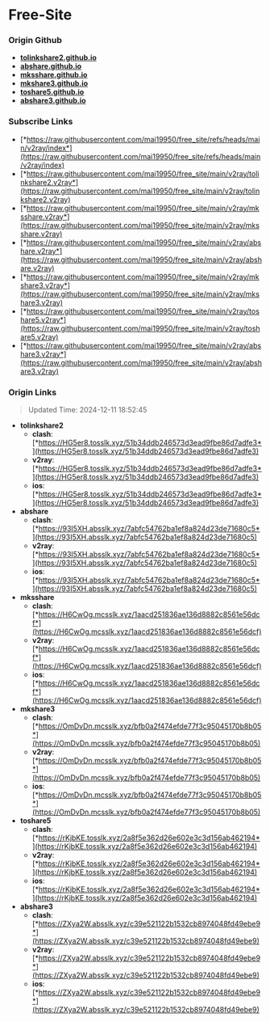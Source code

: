 # Free-Site

### Origin Github

- [**tolinkshare2.github.io**](https://github.com/tolinkshare2/tolinkshare2.github.io)
- [**abshare.github.io**](https://github.com/abshare/abshare.github.io)
- [**mksshare.github.io**](https://github.com/mksshare/mksshare.github.io)
- [**mkshare3.github.io**](https://github.com/mkshare3/mkshare3.github.io)
- [**toshare5.github.io**](https://github.com/toshare5/toshare5.github.io)
- [**abshare3.github.io**](https://github.com/abshare3/abshare3.github.io)

### Subscribe Links

- [*https://raw.githubusercontent.com/mai19950/free_site/refs/heads/main/v2ray/index*](https://raw.githubusercontent.com/mai19950/free_site/refs/heads/main/v2ray/index)
- [*https://raw.githubusercontent.com/mai19950/free_site/main/v2ray/tolinkshare2.v2ray*](https://raw.githubusercontent.com/mai19950/free_site/main/v2ray/tolinkshare2.v2ray)
- [*https://raw.githubusercontent.com/mai19950/free_site/main/v2ray/mksshare.v2ray*](https://raw.githubusercontent.com/mai19950/free_site/main/v2ray/mksshare.v2ray)
- [*https://raw.githubusercontent.com/mai19950/free_site/main/v2ray/abshare.v2ray*](https://raw.githubusercontent.com/mai19950/free_site/main/v2ray/abshare.v2ray)
- [*https://raw.githubusercontent.com/mai19950/free_site/main/v2ray/mkshare3.v2ray*](https://raw.githubusercontent.com/mai19950/free_site/main/v2ray/mkshare3.v2ray)
- [*https://raw.githubusercontent.com/mai19950/free_site/main/v2ray/toshare5.v2ray*](https://raw.githubusercontent.com/mai19950/free_site/main/v2ray/toshare5.v2ray)
- [*https://raw.githubusercontent.com/mai19950/free_site/main/v2ray/abshare3.v2ray*](https://raw.githubusercontent.com/mai19950/free_site/main/v2ray/abshare3.v2ray)

### Origin Links

> Updated Time: 2024-12-11 18:52:45

- **tolinkshare2**
  - **clash**: [*https://HG5er8.tosslk.xyz/51b34ddb246573d3ead9fbe86d7adfe3*](https://HG5er8.tosslk.xyz/51b34ddb246573d3ead9fbe86d7adfe3)
  - **v2ray**: [*https://HG5er8.tosslk.xyz/51b34ddb246573d3ead9fbe86d7adfe3*](https://HG5er8.tosslk.xyz/51b34ddb246573d3ead9fbe86d7adfe3)
  - **ios**: [*https://HG5er8.tosslk.xyz/51b34ddb246573d3ead9fbe86d7adfe3*](https://HG5er8.tosslk.xyz/51b34ddb246573d3ead9fbe86d7adfe3)
- **abshare**
  - **clash**: [*https://93I5XH.absslk.xyz/7abfc54762ba1ef8a824d23de71680c5*](https://93I5XH.absslk.xyz/7abfc54762ba1ef8a824d23de71680c5)
  - **v2ray**: [*https://93I5XH.absslk.xyz/7abfc54762ba1ef8a824d23de71680c5*](https://93I5XH.absslk.xyz/7abfc54762ba1ef8a824d23de71680c5)
  - **ios**: [*https://93I5XH.absslk.xyz/7abfc54762ba1ef8a824d23de71680c5*](https://93I5XH.absslk.xyz/7abfc54762ba1ef8a824d23de71680c5)
- **mksshare**
  - **clash**: [*https://H6CwOg.mcsslk.xyz/1aacd251836ae136d8882c8561e56dcf*](https://H6CwOg.mcsslk.xyz/1aacd251836ae136d8882c8561e56dcf)
  - **v2ray**: [*https://H6CwOg.mcsslk.xyz/1aacd251836ae136d8882c8561e56dcf*](https://H6CwOg.mcsslk.xyz/1aacd251836ae136d8882c8561e56dcf)
  - **ios**: [*https://H6CwOg.mcsslk.xyz/1aacd251836ae136d8882c8561e56dcf*](https://H6CwOg.mcsslk.xyz/1aacd251836ae136d8882c8561e56dcf)
- **mkshare3**
  - **clash**: [*https://OmDvDn.mcsslk.xyz/bfb0a2f474efde77f3c95045170b8b05*](https://OmDvDn.mcsslk.xyz/bfb0a2f474efde77f3c95045170b8b05)
  - **v2ray**: [*https://OmDvDn.mcsslk.xyz/bfb0a2f474efde77f3c95045170b8b05*](https://OmDvDn.mcsslk.xyz/bfb0a2f474efde77f3c95045170b8b05)
  - **ios**: [*https://OmDvDn.mcsslk.xyz/bfb0a2f474efde77f3c95045170b8b05*](https://OmDvDn.mcsslk.xyz/bfb0a2f474efde77f3c95045170b8b05)
- **toshare5**
  - **clash**: [*https://rKjbKE.tosslk.xyz/2a8f5e362d26e602e3c3d156ab462194*](https://rKjbKE.tosslk.xyz/2a8f5e362d26e602e3c3d156ab462194)
  - **v2ray**: [*https://rKjbKE.tosslk.xyz/2a8f5e362d26e602e3c3d156ab462194*](https://rKjbKE.tosslk.xyz/2a8f5e362d26e602e3c3d156ab462194)
  - **ios**: [*https://rKjbKE.tosslk.xyz/2a8f5e362d26e602e3c3d156ab462194*](https://rKjbKE.tosslk.xyz/2a8f5e362d26e602e3c3d156ab462194)
- **abshare3**
  - **clash**: [*https://ZXya2W.absslk.xyz/c39e521122b1532cb8974048fd49ebe9*](https://ZXya2W.absslk.xyz/c39e521122b1532cb8974048fd49ebe9)
  - **v2ray**: [*https://ZXya2W.absslk.xyz/c39e521122b1532cb8974048fd49ebe9*](https://ZXya2W.absslk.xyz/c39e521122b1532cb8974048fd49ebe9)
  - **ios**: [*https://ZXya2W.absslk.xyz/c39e521122b1532cb8974048fd49ebe9*](https://ZXya2W.absslk.xyz/c39e521122b1532cb8974048fd49ebe9)
